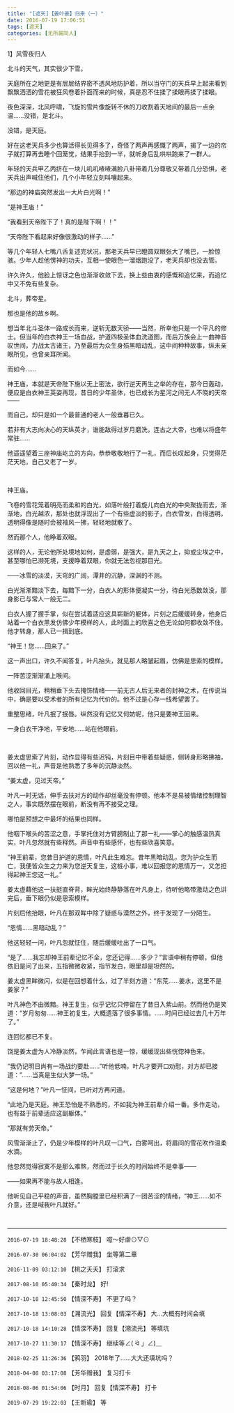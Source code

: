 ```yaml
---
title: "[遮天]【姜叶姜】归来（一）"
date: 2016-07-19 17:06:51
tags: [遮天]
categories: [无所属同人]
---
```


<p dir="ltr"  >1】风雪夜归人</p> 
<p dir="ltr"  >北斗的天气，其实很少下雪。</p> 
<p dir="ltr"  >天庭所在之地更是有层层结界密不透风地防护着，所以当守门的天兵早上起来看到飘飘洒洒的雪花被狂风卷着扑面而来的时候，真是忍不住揉了揉眼再揉了揉眼。</p> 
<p dir="ltr"  >夜色深深，北风呼啸，飞旋的雪片像旋转不休的刀收割着天地间的最后一点余温……没错，是北斗。</p> 
<p dir="ltr"  >没错，是天庭。</p> 
<p dir="ltr"  >好在这老天兵多少也算活得长见得多了，奇怪了两声再感慨了两声，揭了一边的帘子就打算再去睡个回笼觉，结果手抬到一半，就听身后乱哄哄跑来了一群人。</p> 
<p dir="ltr"  >年轻的天兵甲乙丙挤在一块儿叽叽喳喳满脸八卦带着几分尊敬又带着几分恐惧，老天兵出声喊住他们，几个小年轻立刻叫嚷起来。</p> 
<p dir="ltr"  >“那边的神庙突然发出一大片白光啊！”</p> 
<p dir="ltr"  >“是神王庙！”</p> 
<p dir="ltr"  >“我看到天帝陛下了！真的是陛下啊！！”</p> 
<p dir="ltr"  >“天帝陛下看起来好像很激动的样子……”</p> 
<p dir="ltr"  >等几个年轻人七嘴八舌复述完状况，那老天兵早已瞪圆双眼张大了嘴巴，一脸惊骇。少年人趁他愣神的功夫，互相一使眼色一溜烟跑没了，老天兵却也没去管。</p> 
<p dir="ltr"  >许久许久，他脸上惊讶之色也渐渐收敛下去，换上些由衷的感慨和追忆来，而追忆中又不免有些复杂。</p> 
<p dir="ltr"  >北斗，葬帝星。</p> 
<p dir="ltr"  >那也是他的故乡啊。</p> 
<p dir="ltr"  >想当年北斗圣体一路成长而来，逆斩无数天骄——当然，所幸他只是一个平凡的修士。但当年的白衣神王一场血战，护道四极圣体血洗道图，而后万族会上一曲神音叹世间，力战太古诸王，乃至最后为众生身殒黑暗动乱，这中间种种故事，纵未亲眼所见，也曾亲耳所闻。</p> 
<p dir="ltr"  >而如今……</p> 
<p dir="ltr"  >神王庙，本就是天帝陛下施以无上密法，欲行逆天再生之举的存在，那今日轰动，便应是白衣神王英姿再现，昔日的少年圣体，也已成长为星河之间无人不晓的天帝——</p> 
<p dir="ltr"  >而自己，却只是如一个最普通的老人一般垂暮已久。</p> 
<p dir="ltr"  >若非有大志向决心的天纵英才，谁能敌得过岁月磨洗，连古之大帝，也难以将盛年常驻……</p> 
<p dir="ltr"  >他遥遥望着三座神庙屹立的方向，恭恭敬敬地行了一礼，而后长叹起身，只觉得茫茫天地，自己又老了一岁。</p> 
<p dir="ltr"  >&nbsp;</p> 
<p dir="ltr"  >神王庙。</p> 
<p dir="ltr"  >飞卷的雪花笼着明亮而柔和的白光，如落叶般打着旋儿向白光的中央聚拢而去，渐渐地，白光越浓，那处也就浮现出了一个有些虚淡的影子，白衣雪发，白得透明，透明得像是随时会被袖风一拂，轻轻地就散了。</p> 
<p dir="ltr"  >然而那个人，他睁着双眼。</p> 
<p dir="ltr"  >这样的人，无论他所处境地如何，是虚弱，是强大，是九天之上，抑或尘埃之中，甚至哪怕已濒死境，支援睁着双眼，你就无法忽视那目光。</p> 
<p dir="ltr"  >——冰雪的淡漠，天穹的广阔，潭井的沉静，深渊的不测。</p> 
<p dir="ltr"  >白光渐渐黯淡下去，每黯下一分，白衣人的形体便凝实一分，待白光悉数敛没，那身影已与常人一般无二。</p> 
<p dir="ltr"  >白衣人握了握手掌，似在尝试着适应这具崭新的躯体，片刻之后缓缓转身，他身后站着一个白衣黑发仿佛少年模样的人，此时面上的欣喜之色无论如何都收敛不住。他才转身，那人已一揖到底。</p> 
<p dir="ltr"  >“神王！您……回来了。”</p> 
<p dir="ltr"  >这一声出口，许久不闻答复，叶凡抬头，就见那人略皱起眉，仿佛是思索的模样。</p> 
<p dir="ltr"  >一阵苦涩渐渐涌上喉间。</p> 
<p dir="ltr"  >他收回目光，稍稍垂下头去掩饰情绪——前无古人后无来者的封神之术，在传说当中，确是要以受术者的所有记忆为代价的。他不过是心存一线希望罢了。</p> 
<p dir="ltr"  >重整思绪，叶凡抿了抿唇。纵然没有记忆又何妨呢，他只是要神王回来。</p> 
<p dir="ltr"  >一身白衣干净地，平安地……站在他眼前。</p> 
<p dir="ltr"  >&nbsp;</p> 
<p dir="ltr"  >姜太虚思索了片刻，动作显得有些迟钝，片刻目中带着些疑惑，侧转身形略拂袖，回以他一礼，声音是他熟悉了多年的沉静淡然。</p> 
<p dir="ltr"  >“姜太虚，见过天帝。”</p> 
<p dir="ltr"  >叶凡一时无话，伸手去扶对方的动作却丝毫没有停顿。他本不是易被情绪控制理智之人，事实既然摆在眼前，断没有再不接受之理。</p> 
<p dir="ltr"  >哪怕是预想之中最坏的结果也同样。</p> 
<p dir="ltr"  >他咽下喉头的苦涩之意，手掌托住对方臂膀制止了那一礼——掌心的触感温热真实，叶凡忽然就有些释然。声音中有些感怀，也有些欣喜笑意。</p> 
<p dir="ltr"  >“神王前辈，您昔日护道的恩情，叶凡此生难忘。昔年黑暗动乱，您为护众生而亡，我便皆众生之力来为您逆天复生，这桩小事，难以回报您的恩情万一，又怎担得起神王您这一礼。”</p> 
<p dir="ltr"  >姜太虚藉他这一扶挺直脊背，眸光始终静静落在叶凡身上，待听他略带激动之色讲完后，垂下眼仍似是思索模样。</p> 
<p dir="ltr"  >片刻后他抬眼，叶凡在那双眸中除了疑惑与漠然之外，终于发现了一分陌生。</p> 
<p dir="ltr"  >“恩情……黑暗动乱？”</p> 
<p dir="ltr"  >他这轻轻一问，叶凡忽就怔住，随后缓缓吐出了一口气。</p> 
<p dir="ltr"  >“是了……我忘却神王前辈记忆不全，您还记得……多少？”言语中稍有停顿，但他依旧是问了出来，五指微微收紧，指节发白，眼里却是坦然的。</p> 
<p dir="ltr"  >姜太虚黑眸微闪，似是在回想着什么，过了半刻方道：“东荒……姜水，这里不是姜家？”</p> 
<p dir="ltr"  >叶凡神色不由微黯。神王复生，似乎记忆只停留在了昔日入紫山前。然而他仍是笑道：“岁月匆匆……神王初复生，大概遗落了很多事情。……时间已经过去几十万年了。”</p> 
<p dir="ltr"  >连回忆都已不复。</p> 
<p dir="ltr"  >饶是姜太虚为人冷静淡然，乍闻此言语也是一惊，缓缓现出些恍惚神色来。</p> 
<p dir="ltr"  >“我仍记明日尚有一场战约要赴……”听他低喃，叶凡才要开口劝慰，对方却已接道：”……当真是生似大梦一场。”</p> 
<p dir="ltr"  >“这是何地？”叶凡一怔间，已听对方再问道。</p> 
<p dir="ltr"  >“此地乃是天庭。神王恐怕是不熟悉的，不如我为神王前辈介绍一番。多作走动，也有益于前辈适应这副躯体。”</p> 
<p dir="ltr"  >“那就有劳天帝。”</p> 
<p dir="ltr"  >风雪渐渐止了，仍是少年模样的叶凡叹一口气，白雾呵出，将眉间的雪花吹作温柔水滴。</p> 
<p dir="ltr"  >他忽然觉得寂寞不是那么难熬，然而过于长久的时间始终不是幸事——</p> 
<p dir="ltr"  >——如果再不能与故人相逢。</p> 
<p dir="ltr"  >他听见自己平稳的声音，虽然胸膛里已经积满了一团苦涩的情绪，“神王……如不介意，还是喊我叶凡就好。”</p> 
<p dir="ltr"  >&nbsp;</p>

<!-- more -->

---

`2016-07-19 18:48:28` 【不栖寒枝】 噫～好虐⊙▽⊙

`2016-07-30 06:04:02` 【芳华赠我】 坐等第二章

`2016-11-09 03:12:10` 【桃之夭夭】 打滚求

`2017-08-10 05:40:34` 【秦时龙】 好!

`2017-10-18 12:45:50` 【情深不寿】 不更了吗？

`2017-10-18 13:08:03` 【溯流光】 回复【情深不寿】 大…大概有时间会填

`2017-10-18 14:10:28` 【情深不寿】 回复【溯流光】 等填坑

`2017-10-27 11:30:17` 【情深不寿】 继续等∠( ᐛ 」∠)＿

`2018-02-25 11:26:36` 【鸦羽】 2018年了……大大还填坑吗？

`2018-04-08 03:17:08` 【芳华赠我】 复习打卡

`2018-08-06 01:54:06` 【时月】 回复【情深不寿】 打卡

`2019-07-29 19:22:03` 【王昕瑜】 等
